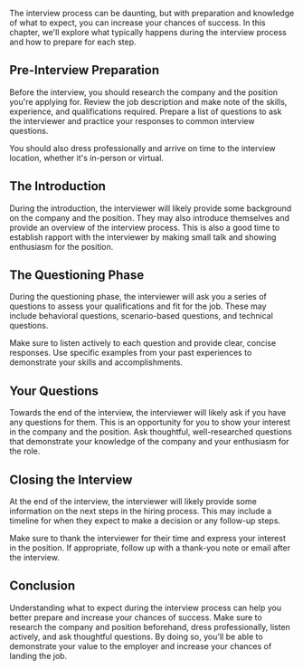 
The interview process can be daunting, but with preparation and knowledge of what to expect, you can increase your chances of success. In this chapter, we'll explore what typically happens during the interview process and how to prepare for each step.

Pre-Interview Preparation
-------------------------

Before the interview, you should research the company and the position you're applying for. Review the job description and make note of the skills, experience, and qualifications required. Prepare a list of questions to ask the interviewer and practice your responses to common interview questions.

You should also dress professionally and arrive on time to the interview location, whether it's in-person or virtual.

The Introduction
----------------

During the introduction, the interviewer will likely provide some background on the company and the position. They may also introduce themselves and provide an overview of the interview process. This is also a good time to establish rapport with the interviewer by making small talk and showing enthusiasm for the position.

The Questioning Phase
---------------------

During the questioning phase, the interviewer will ask you a series of questions to assess your qualifications and fit for the job. These may include behavioral questions, scenario-based questions, and technical questions.

Make sure to listen actively to each question and provide clear, concise responses. Use specific examples from your past experiences to demonstrate your skills and accomplishments.

Your Questions
--------------

Towards the end of the interview, the interviewer will likely ask if you have any questions for them. This is an opportunity for you to show your interest in the company and the position. Ask thoughtful, well-researched questions that demonstrate your knowledge of the company and your enthusiasm for the role.

Closing the Interview
---------------------

At the end of the interview, the interviewer will likely provide some information on the next steps in the hiring process. This may include a timeline for when they expect to make a decision or any follow-up steps.

Make sure to thank the interviewer for their time and express your interest in the position. If appropriate, follow up with a thank-you note or email after the interview.

Conclusion
----------

Understanding what to expect during the interview process can help you better prepare and increase your chances of success. Make sure to research the company and position beforehand, dress professionally, listen actively, and ask thoughtful questions. By doing so, you'll be able to demonstrate your value to the employer and increase your chances of landing the job.

